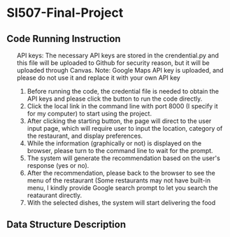 # SI507-Final-Project



## Code Running Instruction
  <ul>
  API keys: The necessary API keys are stored in the crendential.py and this file will be uploaded to Github for security reason, but it will be uploaded               through Canvas. Note: Google Maps API key is uploaded, and please do not use it and replace it with your own API key
  
  1. Before running the code, the credential file is needed to obtain the API keys and please click the button to run the code directly. </br>
  2. Click the local link in the command line with port 8000 (I specify it for my computer) to start using the project.</br>
  3. After clicking the starting button, the page will direct to the user input page, which will require user to input the location, category of the restaurant, and display preferences. </br>
  4. While the information (graphically or not) is displayed on the browser, please turn to the command line to wait for the prompt.</br>
  5. The system will generate the recommendation based on the user's response (yes or no).</br>
  6. After the recommendation, please back to the browser to see the menu of the restaurant (Some restaurants may not have built-in menu, I kindly provide Google search prompt to let you search the reataurant directly.</br>
  7. With the selected dishes, the system will start delivering the food</br>

  </ul>








## Data Structure Description
